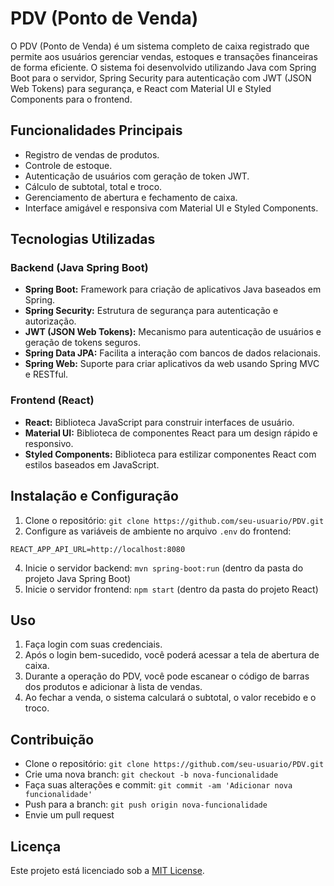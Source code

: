 # PDV (Ponto de Venda)

O PDV (Ponto de Venda) é um sistema completo de caixa registrado que permite aos usuários gerenciar vendas, estoques e transações financeiras de forma eficiente. O sistema foi desenvolvido utilizando Java com Spring Boot para o servidor, Spring Security para autenticação com JWT (JSON Web Tokens) para segurança, e React com Material UI e Styled Components para o frontend.

## Funcionalidades Principais

- Registro de vendas de produtos.
- Controle de estoque.
- Autenticação de usuários com geração de token JWT.
- Cálculo de subtotal, total e troco.
- Gerenciamento de abertura e fechamento de caixa.
- Interface amigável e responsiva com Material UI e Styled Components.

## Tecnologias Utilizadas

### Backend (Java Spring Boot)

- **Spring Boot:** Framework para criação de aplicativos Java baseados em Spring.
- **Spring Security:** Estrutura de segurança para autenticação e autorização.
- **JWT (JSON Web Tokens):** Mecanismo para autenticação de usuários e geração de tokens seguros.
- **Spring Data JPA:** Facilita a interação com bancos de dados relacionais.
- **Spring Web:** Suporte para criar aplicativos da web usando Spring MVC e RESTful.

### Frontend (React)

- **React:** Biblioteca JavaScript para construir interfaces de usuário.
- **Material UI:** Biblioteca de componentes React para um design rápido e responsivo.
- **Styled Components:** Biblioteca para estilizar componentes React com estilos baseados em JavaScript.

## Instalação e Configuração

1. Clone o repositório: `git clone https://github.com/seu-usuario/PDV.git`
2. Configure as variáveis de ambiente no arquivo `.env` do frontend:
```
REACT_APP_API_URL=http://localhost:8080
```
4. Inicie o servidor backend: `mvn spring-boot:run` (dentro da pasta do projeto Java Spring Boot)
5. Inicie o servidor frontend: `npm start` (dentro da pasta do projeto React)

## Uso

1. Faça login com suas credenciais.
2. Após o login bem-sucedido, você poderá acessar a tela de abertura de caixa.
3. Durante a operação do PDV, você pode escanear o código de barras dos produtos e adicionar à lista de vendas.
4. Ao fechar a venda, o sistema calculará o subtotal, o valor recebido e o troco.

## Contribuição

- Clone o repositório: `git clone https://github.com/seu-usuario/PDV.git`
- Crie uma nova branch: `git checkout -b nova-funcionalidade`
- Faça suas alterações e commit: `git commit -am 'Adicionar nova funcionalidade'`
- Push para a branch: `git push origin nova-funcionalidade`
- Envie um pull request

## Licença

Este projeto está licenciado sob a [MIT License](https://opensource.org/licenses/MIT).
